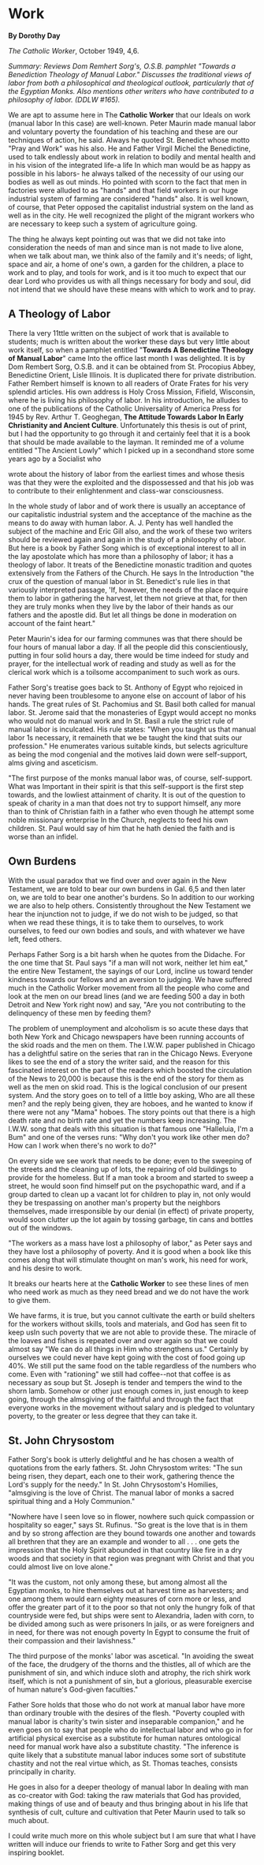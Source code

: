 Work
====

**By Dorothy Day**

*The Catholic Worker*, October 1949, 4,6.

*Summary: Reviews Dom Remhert Sorg's, O.S.B. pamphlet "Towards a
Benediction Theology of Manual Labor." Discusses the traditional views
of labor from both a philosophical and theological outlook, particularly
that of the Egyptian Monks. Also mentions other writers who have
contributed to a philosophy of labor. (DDLW \#165).*

We are apt to assume here in The **Catholic Worker** that our Ideals on
work (manual labor In this case) are well-known. Peter Maurin made
manual labor and voluntary poverty the foundation of his teaching and
these are our techniques of action, he said. Always he quoted St.
Benedict whose motto "Pray and Work" was his also. He and Father Virgil
Michel the Benedictine, used to talk endlessly about work in relation to
bodily and mental health and in his vision of the integrated life-a life
In which man would be as happy as possible in his labors- he always
talked of the necessity of our using our bodies as well as out minds. Ho
pointed with scorn to the fact that men in factories were alluded to as
"hands" and that field workers in our huge industrial system of farming
are considered "hands" also. It is well known, of course, that Peter
opposed the capitalist industrial system on the land as well as in the
city. He well recognized the plight of the migrant workers who are
necessary to keep such a system of agriculture going.

The thing he always kept pointing out was that we did not take into
consideration the needs of man and since man is not made to live alone,
when we talk about man, we think also of the family and it's needs; of
light, space and air, a home of one's own, a garden for the children, a
place to work and to play, and tools for work, and is it too much to
expect that our dear Lord who provides us with all things necessary for
body and soul, did not intend that we should have these means with which
to work and to pray.

A Theology of Labor
-------------------

There la very 11ttle written on the subject of work that is available to
students; much is written about the worker these days but very little
about work itself, so when a pamphlet entitled "**Towards A Benedictine
Theology of Manual Labor**" came Into the office last month I was
delighted. It is by Dom Rembert Sorg, O.S.B. and it can be obtained from
St. Procopius Abbey, Benedictine Orient, Lisle Illinois. It is
duplicated there for private distribution. Father Rembert himself is
known to all readers of Orate Frates for his very splendid articles. His
own address is Holy Cross Mission, Fifield, Wisconsin, where he is
living his philosophy of labor. In his introduction, he alludes to one
of the publications of the Catholic Universality of America Press for
1945 by Rev. Arthur T. Geoghegan, **The Attitude Towards Labor In Early
Christianity and Ancient Culture**. Unfortunately this thesis is out of
print, but I had the opportunity to go through it and certainly feel
that it is a book that should be made available to the layman. It
reminded me of a volume entitled "The Ancient Lowly" which I picked up
in a secondhand store some years ago by a Socialist who

wrote about the history of labor from the earliest times and whose
thesis was that they were the exploited and the dispossessed and that
his job was to contribute to their enlightenment and class-war
consciousness.

In the whole study of labor and of work there is usually an acceptance
of our capitalistic industrial system and the acceptance of the machine
as the means to do away with human labor. A. J. Penty has well handled
the subject of the machine and Eric Gill also, and the work of these two
writers should be reviewed again and again in the study of a philosophy
of labor. But here is a book by Father Song which is of exceptional
interest to all in the lay apostolate which has more than a philosophy
of labor; it has a theology of labor. It treats of the Benedictine
monastic tradition and quotes extensively from the Fathers of the
Church. He says In the Introduction "the crux of the question of manual
labor in St. Benedict's rule lies in that variously interpreted passage,
'If, however, the needs of the place require them to labor in gathering
the harvest, let them not grieve at that, for then they are truly monks
when they live by the labor of their hands as our fathers and the
apostle did. But let all things be done in moderation on account of the
faint heart."

Peter Maurin's idea for our farming communes was that there should be
four hours of manual labor a day. If all the people did this
conscientiously, putting in four solid hours a day, there would be time
indeed for study and prayer, for the intellectual work of reading and
study as well as for the clerical work which is a toilsome accompaniment
to such work as ours.

Father Sorg's treatise goes back to St. Anthony of Egypt who rejoiced in
never having been troublesome to anyone else on account of labor of his
hands. The great rules of St. Pachomius and St. Basil both called for
manual labor. St. Jerome said that the monasteries of Egypt would accept
no monks who would not do manual work and In St. Basil a rule the strict
rule of manual labor is inculcated. His rule states: "When you taught us
that manual labor 1s necessary, it remaineth that we be taught the kind
that suits our profession." He enumerates various suitable kinds, but
selects agriculture as being the mod congenial and the motives laid down
were self-support, alms giving and asceticism.

"The first purpose of the monks manual labor was, of course,
self-support. What was Important in their spirit is that this
self-support is the first step towards, and the lowliest attainment of
charity. It is out of the question to speak of charity in a man that
does not try to support himself, any more than to think of Christian
faith in a father who even though he attempt some noble missionary
enterprise In the Church, neglects to feed his own children. St. Paul
would say of him that he hath denied the faith and is worse than an
infidel.

Own Burdens
-----------

With the usual paradox that we find over and over again in the New
Testament, we are told to bear our own burdens in Gal. 6,5 and then
later on, we are told to bear one another's burdens. So In addition to
our working we are also to help others. Consistently throughout the New
Testament we hear the injunction not to judge, if we do not wish to be
judged, so that when we read these things, it is to take them to
ourselves, to work ourselves, to feed our own bodies and souls, and with
whatever we have left, feed others.

Perhaps Father Sorg is a bit harsh when he quotes from the Didache. For
the one time that St. Paul says "if a man will not work, neither let him
eat," the entire New Testament, the sayings of our Lord, incline us
toward tender kindness towards our fellows and an aversion to judging.
We have suffered much in the Catholic Worker movement from all the
people who come and look at the men on our bread lines (and we are
feeding 500 a day in both Detroit and New York right now) and say, "Are
you not contributing to the delinquency of these men by feeding them?

The problem of unemployment and alcoholism is so acute these days that
both New York and Chicago newspapers have been running accounts of the
skid roads and the men on them. The I.W.W. paper published in Chicago
has a delightful satire on the series that ran in the Chicago News.
Everyone likes to see the end of a story the writer said, and the reason
for this fascinated interest on the part of the readers which boosted
the circulation of the News to 20,000 is because this is the end of the
story for them as well as the men on skid road. This is the logical
conclusion of our present system. And the story goes on to tell of a
little boy asking, Who are all these men? and the reply being given,
they are hoboes, and he wanted to know if there were not any "Mama"
hoboes. The story points out that there is a high death rate and no
birth rate and yet the numbers keep increasing. The I.W.W. song that
deals with this situation is that famous one "Halleluia, I'm a Bum" and
one of the verses runs: "Why don't you work like other men do? How can I
work when there's no work to do?"

On every side we see work that needs to be done; even to the sweeping of
the streets and the cleaning up of lots, the repairing of old buildings
to provide for the homeless. But If a man took a broom and started to
sweep a street, he would soon find himself put on the psychopathic ward,
and if a group darted to clean up a vacant lot for children to play in,
not only would they be trespassing on another man's property but the
neighbors themselves, made irresponsible by our denial (in effect) of
private property, would soon clutter up the lot again by tossing
garbage, tin cans and bottles out of the windows.

"The workers as a mass have lost a philosophy of labor," as Peter says
and they have lost a philosophy of poverty. And it is good when a book
like this comes along that will stimulate thought on man's work, his
need for work, and his desire to work.

It breaks our hearts here at the **Catholic Worker** to see these lines
of men who need work as much as they need bread and we do not have the
work to give them.

We have farms, it is true, but you cannot cultivate the earth or build
shelters for the workers without skills, tools and materials, and God
has seen fit to keep usIn such poverty that we are not able to provide
these. The miracle of the loaves and fishes is repeated over and over
again so that we could almost say "We can do all things in Him who
strengthens us." Certainly by ourselves we could never have kept going
with the cost of food going up 40%. We still put the same food on the
table regardless of the numbers who come. Even with "rationing" we still
had coffee--not that coffee is as necessary as soup but St. Joseph is
tender and tempers the wind to the shorn lamb. Somehow or other just
enough comes in, just enough to keep going, through the almsgiving of
the faithful and through the fact that everyone works in the movement
without salary and is pledged to voluntary poverty, to the greater or
less degree that they can take it.

St. John Chrysostom
-------------------

Father Sorg's book is utterly delightful and he has chosen a wealth of
quotations from the early fathers. St. John Chrysostom writes: "The sun
being risen, they depart, each one to their work, gathering thence the
Lord's supply for the needy." In St. John Chrysostom's Homilies,
"almsgiving is the love of Christ. The manual labor of monks a sacred
spiritual thing and a Holy Communion."

"Nowhere have I seen love so in flower, nowhere such quick compassion or
hospitality so eager," says St. Rufinus. "So great is the love that is
in them and by so strong affection are they bound towards one another
and towards all brethren that they are an example and wonder to all . .
. one gets the impression that the Holy Spirit abounded in that country
like fire in a dry woods and that society in that region was pregnant
with Christ and that you could almost live on love alone."

"It was the custom, not only among these, but among almost all the
Egyptian monks, to hire themselves out at harvest time as harvesters;
and one among them would earn eighty measures of corn more or less, and
offer the greater part of it to the poor so that not only the hungry
folk of that countryside were fed, but ships were sent to Alexandria,
laden with corn, to be divided among such as were prisoners In jails, or
as were foreigners and in need, for there was not enough poverty In
Egypt to consume the fruit of their compassion and their lavishness."

The third purpose of the monks' labor was ascetical. "In avoiding the
sweat of the face, the drudgery of the thorns and the thistles, all of
which are the punishment of sin, and which induce sloth and atrophy, the
rich shirk work itself, which is not a punishment of sin, but a
glorious, pleasurable exercise of human nature's God-given faculties."

Father Sore holds that those who do not work at manual labor have more
than ordinary trouble with the desires of the flesh. "Poverty coupled
with manual labor is charity's twin sister and inseparable companion,"
and he even goes on to say that people who do intellectual labor and who
go in for artificial physical exercise as a substitute for human natures
ontological need for manual work have also a substitute chastity. "The
inference is quite likely that a substitute manual labor induces some
sort of substitute chastity and not the real virtue which, as St. Thomas
teaches, consists principally in charity.

He goes in also for a deeper theology of manual labor In dealing with
man as co-creator with God: taking the raw materials that God has
provided, making things of use and of beauty and thus bringing about in
his life that synthesis of cult, culture and cultivation that Peter
Maurin used to talk so much about.

I could write much more on this whole subject but I am sure that what I
have written will induce our friends to write to Father Sorg and get
this very inspiring booklet.
